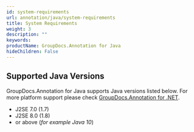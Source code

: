 ```yaml
---
id: system-requirements
url: annotation/java/system-requirements
title: System Requirements
weight: 3
description: ""
keywords: 
productName: GroupDocs.Annotation for Java
hideChildren: False
---
```

## Supported Java Versions

GroupDocs.Annotation for Java supports Java versions listed below. For more platform support please check [GroupDocs.Annotation for .NET](https://products.groupdocs.com/annotation/net).

*   J2SE 7.0 (1.7)
*   J2SE 8.0 (1.8)
*   or above (*for example Java 10*)
